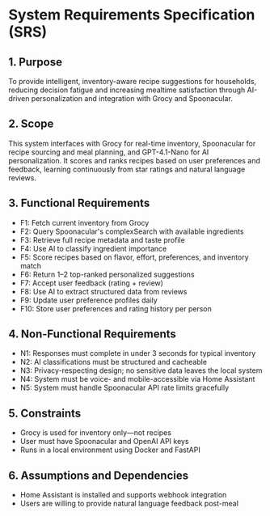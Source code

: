 
# System Requirements Specification (SRS)

## 1. Purpose

To provide intelligent, inventory-aware recipe suggestions for households, reducing decision fatigue and increasing mealtime satisfaction through AI-driven personalization and integration with Grocy and Spoonacular.

## 2. Scope

This system interfaces with Grocy for real-time inventory, Spoonacular for recipe sourcing and meal planning, and GPT-4.1-Nano for AI personalization. It scores and ranks recipes based on user preferences and feedback, learning continuously from star ratings and natural language reviews.

## 3. Functional Requirements

- F1: Fetch current inventory from Grocy
- F2: Query Spoonacular's complexSearch with available ingredients
- F3: Retrieve full recipe metadata and taste profile
- F4: Use AI to classify ingredient importance
- F5: Score recipes based on flavor, effort, preferences, and inventory match
- F6: Return 1–2 top-ranked personalized suggestions
- F7: Accept user feedback (rating + review)
- F8: Use AI to extract structured data from reviews
- F9: Update user preference profiles daily
- F10: Store user preferences and rating history per person

## 4. Non-Functional Requirements

- N1: Responses must complete in under 3 seconds for typical inventory
- N2: AI classifications must be structured and cacheable
- N3: Privacy-respecting design; no sensitive data leaves the local system
- N4: System must be voice- and mobile-accessible via Home Assistant
- N5: System must handle Spoonacular API rate limits gracefully

## 5. Constraints

- Grocy is used for inventory only—not recipes
- User must have Spoonacular and OpenAI API keys
- Runs in a local environment using Docker and FastAPI

## 6. Assumptions and Dependencies

- Home Assistant is installed and supports webhook integration
- Users are willing to provide natural language feedback post-meal
